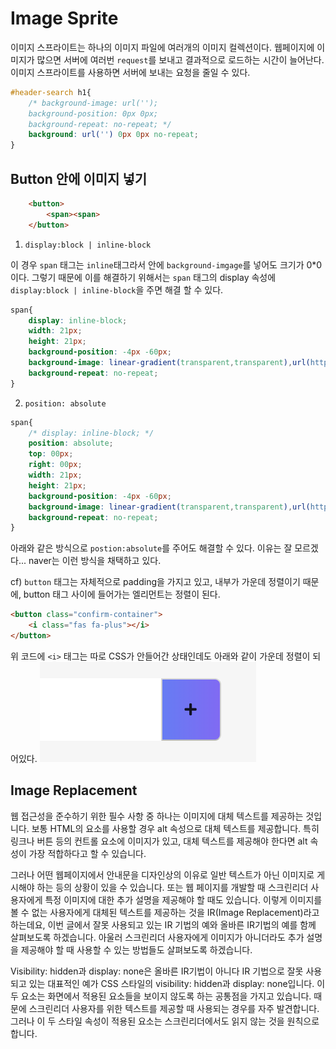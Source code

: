 # Image Sprite

이미지 스프라이트는 하나의 이미지 파일에 여러개의 이미지 컬렉션이다. 웹페이지에 이미지가 많으면 서버에 여러번 `request`를 보내고 결과적으로 로드하는 시간이 늘어난다. 이미지 스프라이트를 사용하면 서버에 보내는 요청을 줄일 수 있다.

```CSS
#header-search h1{
    /* background-image: url('');
    background-position: 0px 0px;
    background-repeat: no-repeat; */
    background: url('') 0px 0px no-repeat;
}
```

## Button 안에 이미지 넣기 

```HTML
    <button>
        <span><span>
    </button>
```

1. `display:block | inline-block`

이 경우 `span` 태그는 `inline`태그라서 안에 `background-imgage`를 넣어도 크기가 0*0이다. 그렇기 때문에 이를 해결하기 위해서는 `span` 태그의 display 속성에 `display:block | inline-block`을 주면 해결 할 수 있다. 
```CSS
span{
    display: inline-block;
    width: 21px;
    height: 21px;
    background-position: -4px -60px;
    background-image: linear-gradient(transparent,transparent),url(https://s.pstatic.net/static/www/img/uit/2019/sp_search.svg);
    background-repeat: no-repeat;
}
```

2. `position: absolute` 
```CSS
span{
    /* display: inline-block; */
    position: absolute;
    top: 00px;
    right: 00px;
    width: 21px;
    height: 21px;
    background-position: -4px -60px;
    background-image: linear-gradient(transparent,transparent),url(https://s.pstatic.net/static/www/img/uit/2019/sp_search.svg);
    background-repeat: no-repeat;
}
```
아래와 같은 방식으로 `postion:absolute`를 주어도 해결할 수 있다. 이유는 잘 모르겠다... naver는 이런 방식을 채택하고 있다. 

cf) `button` 태그는 자체적으로 padding을 가지고 있고, 내부가 가운데 정렬이기 때문에, button 태그 사이에 들어가는 엘리먼트는 정렬이 된다. 

```HTML
<button class="confirm-container">
    <i class="fas fa-plus"></i>
</button>
```

위 코드에 `<i>` 태그는 따로 CSS가 안들어간 상태인데도 아래와 같이 가운데 정렬이 되어있다. 
![button](./image/button.png)
## Image Replacement
웹 접근성을 준수하기 위한 필수 사항 중 하나는 이미지에 대체 텍스트를 제공하는 것입니다. 보통 HTML의  요소를 사용할 경우 alt 속성으로 대체 텍스트를 제공합니다. 특히 링크나 버튼 등의 컨트롤 요소에 이미지가 있고, 대체 텍스트를 제공해야 한다면 alt 속성이 가장 적합하다고 할 수 있습니다.


그러나 어떤 웹페이지에서 안내문을 디자인상의 이유로 일반 텍스트가 아닌 이미지로 게시해야 하는 등의 상황이 있을 수 있습니다. 또는 웹 페이지를 개발할 때 스크린리더 사용자에게 특정 이미지에 대한 추가 설명을 제공해야 할 때도 있습니다. 이렇게 이미지를 볼 수 없는 사용자에게 대체된 텍스트를 제공하는 것을 IR(Image Replacement)라고 하는데요, 이번 글에서 잘못 사용되고 있는 IR 기법의 예와 올바른 IR기법의 예를 함께 살펴보도록 하겠습니다. 아울러 스크린리더 사용자에게 이미지가 아니더라도 추가 설명을 제공해야 할 때 사용할 수 있는 방법들도 살펴보도록 하겠습니다.


Visibility: hidden과 display: none은 올바른 IR기법이 아니다
IR 기법으로 잘못 사용되고 있는 대표적인 예가 CSS 스타일의 visibility: hidden과 display: none입니다. 이 두 요소는 화면에서 적용된 요소들을 보이지 않도록 하는 공통점을 가지고 있습니다. 때문에 스크린리더 사용자를 위한 텍스트를 제공할 때 사용되는 경우를 자주 발견합니다. 그러나 이 두 스타일 속성이 적용된 요소는 스크린리더에서도 읽지 않는 것을 원칙으로 합니다.